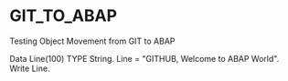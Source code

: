 # GIT_TO_ABAP
Testing Object Movement from GIT to ABAP

Data Line(100) TYPE String.
Line = "GITHUB, Welcome to ABAP World".
Write Line.
